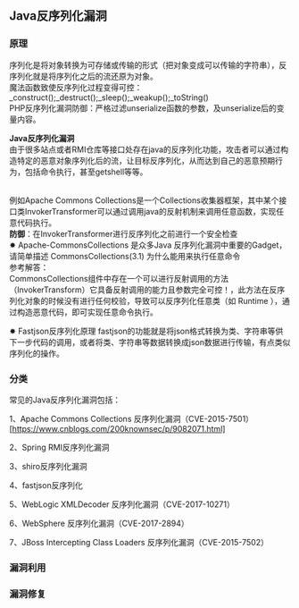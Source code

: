 ## Java反序列化漏洞
### 原理
序列化是将对象转换为可存储或传输的形式（把对象变成可以传输的字符串），反序列化就是将序列化之后的流还原为对象。</br>
魔法函数致使反序列化过程变得可控：_construct();_destruct();_sleep();_weakup();_toString()</br>
PHP反序列化漏洞防御：严格过滤unserialize函数的参数，及unserialize后的变量内容。</br>

**Java反序列化漏洞</br>**
由于很多站点或者RMI仓库等接口处存在java的反序列化功能，攻击者可以通过构造特定的恶意对象序列化后的流，让目标反序列化，从而达到自己的恶意预期行为，包括命令执行，甚至getshell等等。</br></br>

例如Apache Commons Collections是一个Collections收集器框架，其中某个接口类InvokerTransformer可以通过调用java的反射机制来调用任意函数，实现任意代码执行。</br>
**防御**：在InvokerTransformer进行反序列化之前进行一个安全检查</br>
✸ Apache-CommonsCollections 是众多Java 反序列化漏洞中重要的Gadget，请简单描述 CommonsCollections(3.1) 为什么能用来执行任意命令</br>
参考解答：</br>
CommonsCollections组件中存在一个可以进行反射调用的方法（InvokerTransform）它具备反射调用的能力且参数完全可控！，此方法在反序列化对象的时候没有进行任何校验，导致可以反序列化任意类（如 Runtime ），通过构造恶意代码，即可实现任意命令执行。

✸ Fastjson反序列化原理
fastjson的功能就是将json格式转换为类、字符串等供下一步代码的调用，或者将类、字符串等数据转换成json数据进行传输，有点类似序列化的操作。

### 分类
常见的Java反序列化漏洞包括：</br>

1、Apache Commons Collections 反序列化漏洞（CVE-2015-7501）</br>
[https://www.cnblogs.com/200knownsec/p/9082071.html]</br>

2、Spring RMI反序列化漏洞</br>

3、shiro反序列化漏洞</br>

4、fastjson反序列化</br>

5、WebLogic XMLDecoder 反序列化漏洞（CVE-2017-10271）</br>

6、WebSphere 反序列化漏洞（CVE-2017-2894）</br>

7、JBoss Intercepting Class Loaders 反序列化漏洞（CVE-2015-7502）</br>


### 漏洞利用



### 漏洞修复

